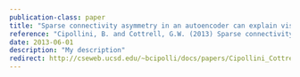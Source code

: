 ```yaml
---
publication-class: paper
title: "Sparse connectivity asymmetry in an autoencoder can explain visual hemispheric asymmetries in local/global, face, and spatial frequency processing"
reference: "Cipollini, B. and Cottrell, G.W. (2013) Sparse connectivity asymmetry in an autoencoder can explain visual hemispheric asymmetries in local/global, face, and spatial frequency processing. In Proceedings of the 13th Annual Neural Computation and Psychology Workshop (NCPW). San Sebastian, Spain."
date: 2013-06-01
description: "My description"
redirect: http://cseweb.ucsd.edu/~bcipolli/docs/papers/Cipollini_Cottrell_NCPW_2013.pdf
---
```


